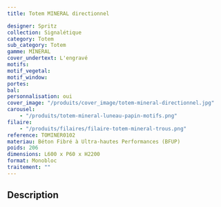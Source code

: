 ```yaml
---
title: Totem MINERAL directionnel

designer: Spritz
collection: Signalétique
category: Totem
sub_category: Totem
gamme: MINERAL
cover_undertext: L'engravé
motifs:
motif_vegetal:
motif_window:
portes:
bal:
personnalisation: oui
cover_image: "/produits/cover_image/totem-mineral-directionnel.jpg"
carousel:
    - "/produits/totem-mineral-luneau-papin-motifs.png"
filaire:
    - "/produits/filaires/filaire-totem-mineral-trous.png"
reference: TOMINER0102
materiau: Béton Fibré à Ultra-hautes Performances (BFUP)
poids: 206
dimensions: L600 x P60 x H2200
format: Monobloc
traitement: ""
---
```


## Description
